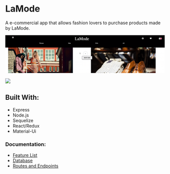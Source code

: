 # LaMode

A e-commercial app that allows fashion lovers to purchase products made by LaMode.

<p align="center">
  <img src="https://github.com/Maivw/LaMode-front2/blob/master/recording.gif?raw=true"/>
</p>

![](/documentation/Images/paws-and-claws-screenshot.jpeg)

## Built With:

- Express
- Node.js
- Sequelize
- React/Redux
- Material-Ui

### Documentation:

- [Feature List](/documentation/featureList.md)
- [Database](/documentation/database.md)
- [Routes and Endpoints](/documentation/routes_endpoints.md)
